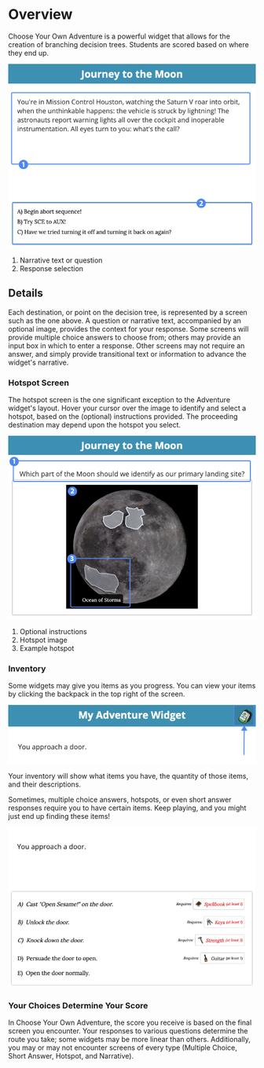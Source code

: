# Overview #

Choose Your Own Adventure is a powerful widget that allows for the creation of branching decision trees. Students are scored based on where they end up.

![adventure player multiple choice example](assets/play_widget_adventure_mc.png "adventure player multiple choice example")

1. Narrative text or question
2. Response selection

## Details ##

Each destination, or point on the decision tree, is represented by a screen such as the one above. A question or narrative text, accompanied by an optional image, provides the context for your response. Some screens will provide multiple choice answers to choose from; others may provide an input box in which to enter a response. Other screens may not require an answer, and simply provide transitional text or information to advance the widget's narrative.

### Hotspot Screen ###

The hotspot screen is the one significant exception to the Adventure widget's layout. Hover your cursor over the image to identify and select a hotspot, based on the (optional) instructions provided. The proceeding destination may depend upon the hotspot you select.

![adventure player hotspot example](assets/play_widget_adventure_hotspot.png "adventure player hotspot example")

1. Optional instructions
2. Hotspot image
3. Example hotspot

### Inventory
Some widgets may give you items as you progress. You can view your items by clicking the backpack in the top right of the screen.

![adventure player inventory button](assets/play_widget_adventure_inventory_button.png "adventure player inventory button")

Your inventory will show what items you have, the quantity of those items, and their descriptions.

Sometimes, multiple choice answers, hotspots, or even short answer responses require you to have certain items. Keep playing, and you might just end up finding these items!

![adventure player required items example](assets/play_widget_adventure_required_items.png "adventure player required items example")


### Your Choices Determine Your Score ###

In Choose Your Own Adventure, the score you receive is based on the final screen you encounter. Your responses to various questions determine the route you take; some widgets may be more linear than others. Additionally, you may or may not encounter screens of every type (Multiple Choice, Short Answer, Hotspot, and Narrative).